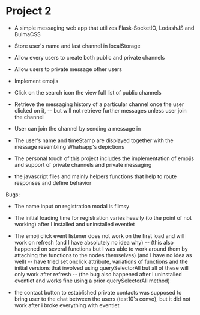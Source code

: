 # Project 2

- A simple messaging web app that utilizes Flask-SocketIO, LodashJS and BulmaCSS
- Store user's name and last channel in localStorage
- Allow every users to create both public and private channels
- Allow users to private message other users
- Implement emojis
- Click on the search icon the view full list of public channels
- Retrieve the messaging history of a particular channel once the user clicked on it, 
-- but will not retrieve further messages unless user join the channel

- User can join the channel by sending a message in
- The user's name and timeStamp are displayed together with the message resembling Whatsapp's depictions

- The personal touch of this project includes the implementation of emojis and support of private channels and private messaging

- the javascript files and mainly helpers functions that help to route responses and define behavior

Bugs: 
- The name input on registration modal is flimsy

- The initial loading time for registration varies heavily (to the point of not working) after I installed and uninstalled eventlet

- The emoji click event listener does not work on the first load and will work on refresh (and I have absolutely no idea why)
-- (this also happened on several functions but I was able to work around them by attaching the functions to the nodes themselves) (and I have no idea as well)
-- have tried set onclick attribute, variations of functions and the initial versions that involved using querySelectorAll but all of these will only work after refresh
-- (the bug also happened after i uninstalled eventlet and works fine using a prior querySelectorAll method)

- the contact button to established private contacts was supposed to bring user to the chat between the users (test10's convo), but it did not work after i broke everything with eventlet
